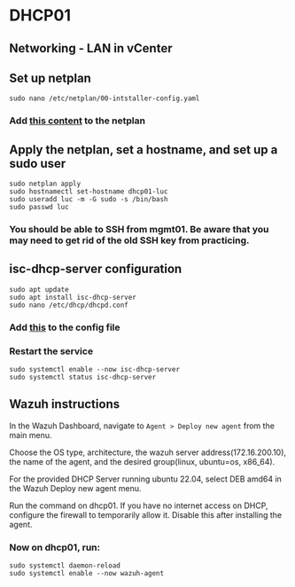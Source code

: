 # DHCP01
 
 ## Networking - LAN in vCenter

 ## Set up netplan
 `sudo nano /etc/netplan/00-intstaller-config.yaml`
 ### Add [this content](https://github.com/fosamil0x/SEC-350-SP25/blob/main/AssessmentPrep/dhcp/dhcpnetplan.txt) to the netplan
 ## Apply the netplan, set a hostname, and set up a sudo user
 ```
 sudo netplan apply
 sudo hostnamectl set-hostname dhcp01-luc
 sudo useradd luc -m -G sudo -s /bin/bash
 sudo passwd luc
 ```
 ### You should be able to SSH from mgmt01. Be aware that you may need to get rid of the old SSH key from practicing.
 ## isc-dhcp-server configuration
 ```
 sudo apt update
 sudo apt install isc-dhcp-server
 sudo nano /etc/dhcp/dhcpd.conf
 ```
 ### Add [this](https://github.com/fosamil0x/SEC-350-SP25/blob/main/AssessmentPrep/dhcp/dhcpd.conf.txt) to the config file
 ### Restart the service
 ```
 sudo systemctl enable --now isc-dhcp-server
 sudo systemctl status isc-dhcp-server
 ```
 ## Wazuh instructions
 In the Wazuh Dashboard, navigate to `Agent > Deploy new agent` from the main menu.
 
 Choose the OS type, architecture, the wazuh server address(172.16.200.10), the name of the agent, and the desired group(linux, ubuntu=os, x86_64).

 For the provided DHCP Server running ubuntu 22.04, select DEB amd64 in the Wazuh Deploy new agent menu. 
 
 Run the command on dhcp01. If you have no internet access on DHCP, configure the firewall to temporarily allow it. Disable this after installing   the agent.
 ### Now on dhcp01, run:
 ```
 sudo systemctl daemon-reload
 sudo systemctl enable --now wazuh-agent
 ```
